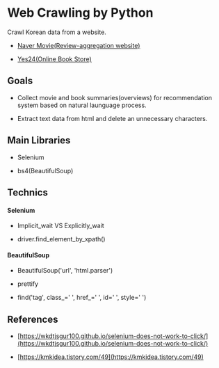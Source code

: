 # Web Crawling by Python

Crawl Korean data from a website.
  
- [Naver Movie(Review-aggregation website)](https://movie.naver.com/)
    
- [Yes24(Online Book Store)](http://www.yes24.com/Main/default.aspx)

## Goals

- Collect movie and book summaries(overviews) for recommendation system based on natural launguage process.

- Extract text data from html and delete an unnecessary characters.

## Main Libraries

- Selenium

- bs4(BeautifulSoup)

## Technics

#### Selenium

- Implicit_wait VS Explicitly_wait

- driver.find_element_by_xpath()

#### BeautifulSoup

- BeautifulSoup('url', 'html.parser')

- prettify

- find('tag', class_=' ', href_=' ', id=' ', style=' ')

## References

- [https://wkdtjsgur100.github.io/selenium-does-not-work-to-click/](https://wkdtjsgur100.github.io/selenium-does-not-work-to-click/)

- [https://kmkidea.tistory.com/49](https://kmkidea.tistory.com/49)
